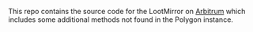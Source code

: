 This repo contains the source code for the LootMirror on [Arbitrum](https://arbiscan.io/address/0x3b624348fc06a8629e0107a8a409b83b6297c77b#code) which includes some additional methods not found in the Polygon instance.
